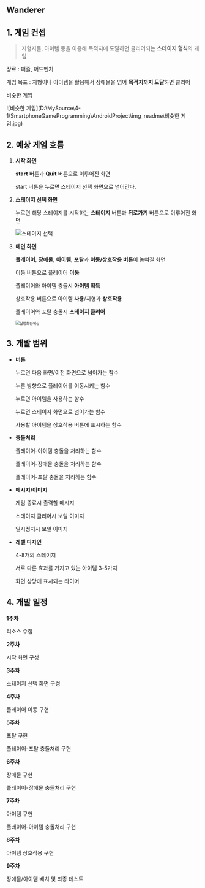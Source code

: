 ## Wanderer

## 1. 게임 컨셉

> 지형지물, 아이템 등을 이용해 목적지에 도달하면 클리어되는 **스테이지 형식**의 게임



장르 : 퍼즐, 어드벤처

게임 목표 : 지형이나 아이템을 활용해서 장애물을 넘어 **목적지까지 도달**하면 클리어



비슷한 게임

![비슷한 게임](D:\MySource\4-1\SmartphoneGameProgramming\AndroidProject\img_readme\비슷한 게임.jpg)



## 2. 예상 게임 흐름

1. **시작 화면**

   **start** 버튼과 **Quit** 버튼으로 이루어진 화면

   start 버튼을 누르면 스테이지 선택 화면으로 넘어간다.

   

2. **스테이지 선택 화면**

   누르면 해당 스테이지를 시작하는 **스테이지** 버튼과 **뒤로가기** 버튼으로 이루어진 화면

   <img src="D:\MySource\4-1\SmartphoneGameProgramming\AndroidProject\img_readme\스테이지 선택.jpg" alt="스테이지 선택"  />

3. **메인 화면**

   **플레이어**, **장애물**, **아이템**, **포탈**과 **이동/상호작용 버튼**이 놓여질 화면


   이동 버튼으로 플레이어 **이동**

   플레이어와 아이템 충돌시 **아이템 획득**

   상호작용 버튼으로 아이템 **사용**/지형과 **상호작용**

   플레이어와 포탈 충돌시 **스테이지 클리어**

   <img src="D:\MySource\4-1\SmartphoneGameProgramming\AndroidProject\img_readme\실행화면예상.png" alt="실행화면예상" style="zoom: 67%;" />



## 3. 개발 범위

- **버튼**

  누르면 다음 화면/이전 화면으로 넘어가는 함수

  누른 방향으로 플레이어를 이동시키는 함수

  누르면 아이템을 사용하는 함수

  누르면 스테이지 화면으로 넘어가는 함수

  사용할 아이템을 상호작용 버튼에 표시하는 함수

- **충돌처리**

  플레이어-아이템 충돌을 처리하는 함수

  플레이어-장애물 충돌을 처리하는 함수

  플레이어-포탈 충돌을 처리하는 함수

- **메시지/이미지**

  게임 종료시 출력할 메시지

  스테이지 클리어시 보일 이미지

  일시정지시 보일 이미지

- **레벨 디자인**

  4-8개의 스테이지

  서로 다른 효과를 가지고 있는 아이템 3-5가지

  화면 상당에 표시되는 타이머



## 4. 개발 일정

**1주차**

리소스 수집


**2주차**

시작 화면 구성


**3주차**

스테이지 선택 화면 구성


**4주차**

플레이어 이동 구현


**5주차**

포탈 구현

플레이어-포탈 충돌처리 구현


**6주차**

장애물 구현

플레이어-장애물 충돌처리 구현


**7주차**

아이템 구현

플레이어-아이템 충돌처리 구현


**8주차**

아이템 상호작용 구현


**9주차**

장애물/아이템 배치 및 최종 테스트

